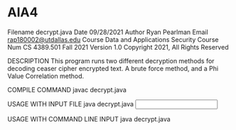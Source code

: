 # AIA4

Filename     decrypt.java
Date         09/28/2021
Author       Ryan Pearlman
Email        rap180002@utdallas.edu
Course       Data and Applications Security
Course Num   CS 4389.501 Fall 2021
Version      1.0
Copyright 2021, All Rights Reserved

DESCRIPTION
This program runs two different decryption methods for
decoding ceaser cipher encrypted text. A brute force method,
and a Phi Value Correlation method.

COMPILE COMMAND
javac decrypt.java

USAGE WITH INPUT FILE
java decrypt.java <input file>

USAGE WITH COMMAND LINE INPUT
java decrypt.java